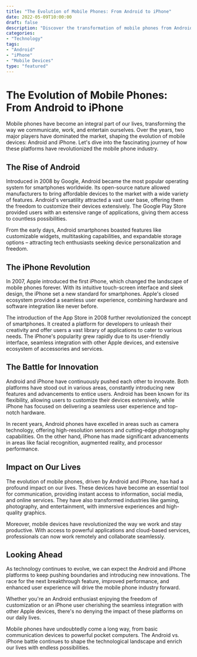 ```yaml
--- 
title: "The Evolution of Mobile Phones: From Android to iPhone"
date: 2022-05-09T10:00:00 
draft: false 
description: "Discover the transformation of mobile phones from Android to iPhone and the impact on our lives." 
categories: 
- "Technology" 
tags: 
- "Android" 
- "iPhone" 
- "Mobile Devices" 
type: "featured" 
--- 
```


# The Evolution of Mobile Phones: From Android to iPhone

Mobile phones have become an integral part of our lives, transforming the way we communicate, work, and entertain ourselves. Over the years, two major players have dominated the market, shaping the evolution of mobile devices: Android and iPhone. Let's dive into the fascinating journey of how these platforms have revolutionized the mobile phone industry.

## The Rise of Android

Introduced in 2008 by Google, Android became the most popular operating system for smartphones worldwide. Its open-source nature allowed manufacturers to bring affordable devices to the market with a wide variety of features. Android's versatility attracted a vast user base, offering them the freedom to customize their devices extensively. The Google Play Store provided users with an extensive range of applications, giving them access to countless possibilities.

From the early days, Android smartphones boasted features like customizable widgets, multitasking capabilities, and expandable storage options – attracting tech enthusiasts seeking device personalization and freedom.

## The iPhone Revolution

In 2007, Apple introduced the first iPhone, which changed the landscape of mobile phones forever. With its intuitive touch-screen interface and sleek design, the iPhone set a new standard for smartphones. Apple's closed ecosystem provided a seamless user experience, combining hardware and software integration like never before.

The introduction of the App Store in 2008 further revolutionized the concept of smartphones. It created a platform for developers to unleash their creativity and offer users a vast library of applications to cater to various needs. The iPhone's popularity grew rapidly due to its user-friendly interface, seamless integration with other Apple devices, and extensive ecosystem of accessories and services.

## The Battle for Innovation

Android and iPhone have continuously pushed each other to innovate. Both platforms have stood out in various areas, constantly introducing new features and advancements to entice users. Android has been known for its flexibility, allowing users to customize their devices extensively, while iPhone has focused on delivering a seamless user experience and top-notch hardware.

In recent years, Android phones have excelled in areas such as camera technology, offering high-resolution sensors and cutting-edge photography capabilities. On the other hand, iPhone has made significant advancements in areas like facial recognition, augmented reality, and processor performance.

## Impact on Our Lives

The evolution of mobile phones, driven by Android and iPhone, has had a profound impact on our lives. These devices have become an essential tool for communication, providing instant access to information, social media, and online services. They have also transformed industries like gaming, photography, and entertainment, with immersive experiences and high-quality graphics.

Moreover, mobile devices have revolutionized the way we work and stay productive. With access to powerful applications and cloud-based services, professionals can now work remotely and collaborate seamlessly.

## Looking Ahead

As technology continues to evolve, we can expect the Android and iPhone platforms to keep pushing boundaries and introducing new innovations. The race for the next breakthrough feature, improved performance, and enhanced user experience will drive the mobile phone industry forward.

Whether you're an Android enthusiast enjoying the freedom of customization or an iPhone user cherishing the seamless integration with other Apple devices, there's no denying the impact of these platforms on our daily lives.

Mobile phones have undoubtedly come a long way, from basic communication devices to powerful pocket computers. The Android vs. iPhone battle continues to shape the technological landscape and enrich our lives with endless possibilities.
